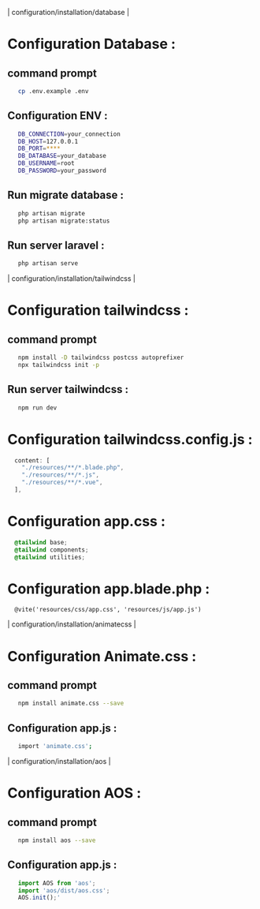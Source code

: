 
| configuration/installation/database |

# Configuration Database :
## command prompt 
```bash
   cp .env.example .env
```

## Configuration ENV :
```bash
   DB_CONNECTION=your_connection
   DB_HOST=127.0.0.1
   DB_PORT=****
   DB_DATABASE=your_database
   DB_USERNAME=root
   DB_PASSWORD=your_password
```

## Run migrate database :
```bash
   php artisan migrate
   php artisan migrate:status
```

## Run server laravel :
```bash
   php artisan serve
```

| configuration/installation/tailwindcss |

# Configuration tailwindcss :
## command prompt
```bash
   npm install -D tailwindcss postcss autoprefixer
   npx tailwindcss init -p
```
## Run server tailwindcss :
```bash
   npm run dev
```

# Configuration tailwindcss.config.js :
```javascript
  content: [
    "./resources/**/*.blade.php", 
    "./resources/**/*.js",
    "./resources/**/*.vue",
  ],
```

# Configuration app.css :
```css
  @tailwind base;
  @tailwind components;
  @tailwind utilities;
```

# Configuration app.blade.php :
```blade
  @vite('resources/css/app.css', 'resources/js/app.js')
```

| configuration/installation/animatecss |

# Configuration Animate.css :
## command prompt
```bash
   npm install animate.css --save
```

## Configuration app.js :
```bash
   import 'animate.css';
```

| configuration/installation/aos |

# Configuration AOS :
## command prompt
```bash
   npm install aos --save
```

## Configuration app.js :
```javascript
   import AOS from 'aos';
   import 'aos/dist/aos.css';
   AOS.init();'
```